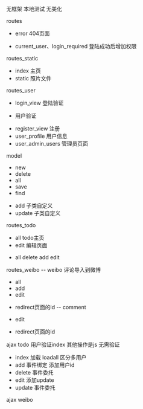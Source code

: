 无框架 本地测试 无美化


routes
- error 404页面
+ current_user、login_required 登陆成功后增加权限


routes_static
- index 主页
- static 照片文件
 
 
routes_user
- login_view 登陆验证
+ 用户验证 
- register_view 注册
- user_profile 用户信息
- user_admin_users 管理员页面


model
- new
- delete
- all
- save
- find
+ add 子类自定义 
+ update 子类自定义


routes_todo
- all todo主页
- edit 编辑页面
+ all delete add edit


routes_weibo
-- weibo 评论导入到微博
- all
- add
- edit
+ redirect页面的id
-- comment
- edit
+ redirect页面的id


ajax todo 用户验证index 其他操作是js 无需验证
- index 加载 loadall 区分多用户
- add 事件绑定 添加用户id
- delete 事件委托
- edit 添加update
- update 事件委托 


ajax weibo